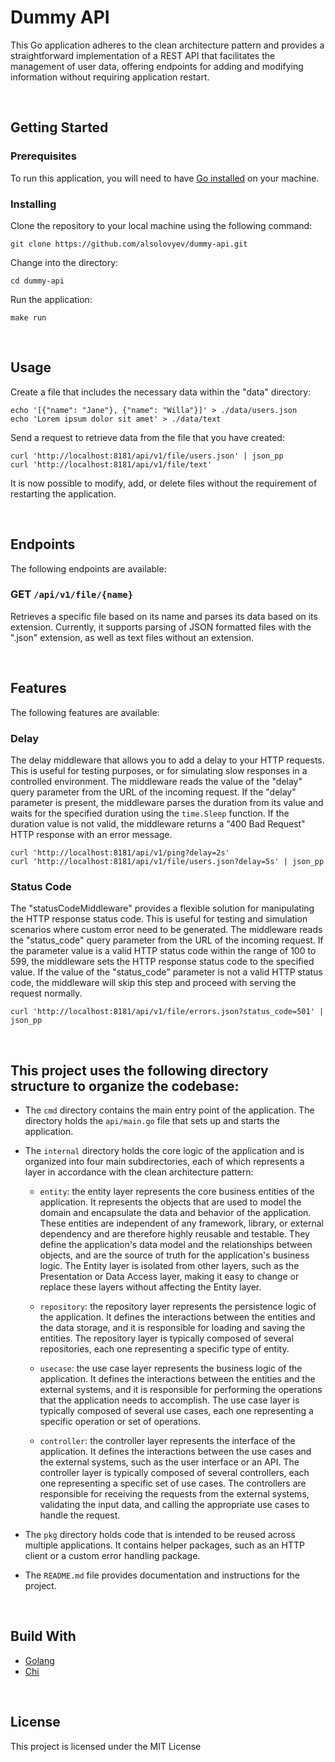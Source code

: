 # Dummy API

This Go application adheres to the clean architecture pattern and provides a straightforward implementation of a REST API that facilitates the management of user data, offering endpoints for adding and modifying information without requiring application restart.


<br />

## Getting Started

### Prerequisites
To run this application, you will need to have [Go installed](https://go.dev/dl/) on your machine.

### Installing
Clone the repository to your local machine using the following command:

```shell
git clone https://github.com/alsolovyev/dummy-api.git
```

Change into the directory:

```shell
cd dummy-api
```

Run the application:
```shell
make run
```


<br />

## Usage
Create a file that includes the necessary data within the "data" directory:
```shell
echo '[{"name": "Jane"}, {"name": "Willa"}]' > ./data/users.json
echo 'Lorem ipsum dolor sit amet' > ./data/text
```

Send a request to retrieve data from the file that you have created:
```shell
curl 'http://localhost:8181/api/v1/file/users.json' | json_pp
curl 'http://localhost:8181/api/v1/file/text'
```

It is now possible to modify, add, or delete files without the requirement of restarting the application.


<br />

## Endpoints
The following endpoints are available:

### GET `/api/v1/file/{name}`
Retrieves a specific file based on its name and parses its data based on its extension. Currently, it supports parsing of JSON formatted files with the ".json" extension, as well as text files without an extension.


<br />

## Features
The following features are available:

### Delay
The delay middleware that allows you to add a delay to your HTTP requests. This is useful for testing purposes, or for simulating slow responses in a controlled environment. The middleware reads the value of the "delay" query parameter from the URL of the incoming request. If the "delay" parameter is present, the middleware parses the duration from its value and waits for the specified duration using the `time.Sleep` function. If the duration value is not valid, the middleware returns a "400 Bad Request" HTTP response with an error message.
```shell
curl 'http://localhost:8181/api/v1/ping?delay=2s'
curl 'http://localhost:8181/api/v1/file/users.json?delay=5s' | json_pp
```

### Status Code
The "statusCodeMiddleware" provides a flexible solution for manipulating the HTTP response status code. This is useful for testing and simulation scenarios where custom error need to be generated. The middleware reads the "status_code" query parameter from the URL of the incoming request. If the parameter value is a valid HTTP status code within the range of 100 to 599, the middleware sets the HTTP response status code to the specified value. If the value of the "status_code" parameter is not a valid HTTP status code, the middleware will skip this step and proceed with serving the request normally.
```shell
curl 'http://localhost:8181/api/v1/file/errors.json?status_code=501' | json_pp
```


<br />

## This project uses the following directory structure to organize the codebase:

* The `cmd` directory contains the main entry point of the application. The <project-name> directory holds the `api/main.go` file that sets up and starts the application.
* The `internal` directory holds the core logic of the application and is organized into four main subdirectories, each of which represents a layer in accordance with the clean architecture pattern:
  * `entity`: the entity layer represents the core business entities of the application. It represents the objects that are used to model the domain and encapsulate the data and behavior of the application. These entities are independent of any framework, library, or external dependency and are therefore highly reusable and testable. They define the application's data model and the relationships between objects, and are the source of truth for the application's business logic. The Entity layer is isolated from other layers, such as the Presentation or Data Access layer, making it easy to change or replace these layers without affecting the Entity layer.

  * `repository`: the repository layer represents the persistence logic of the application. It defines the interactions between the entities and the data storage, and it is responsible for loading and saving the entities. The repository layer is typically composed of several repositories, each one representing a specific type of entity.

  * `usecase`: the use case layer represents the business logic of the application. It defines the interactions between the entities and the external systems, and it is responsible for performing the operations that the application needs to accomplish. The use case layer is typically composed of several use cases, each one representing a specific operation or set of operations.

  * `controller`: the controller layer represents the interface of the application. It defines the interactions between the use cases and the external systems, such as the user interface or an API. The controller layer is typically composed of several controllers, each one representing a specific set of use cases. The controllers are responsible for receiving the requests from the external systems, validating the input data, and calling the appropriate use cases to handle the request.


* The `pkg` directory holds code that is intended to be reused across multiple applications. It contains helper packages, such as an HTTP client or a custom error handling package.
* The `README.md` file provides documentation and instructions for the project.


<br />

## Build With

* [Golang](https://go.dev)
* [Chi](https://github.com/go-chi/chi)


<br />

## License
This project is licensed under the MIT License
